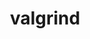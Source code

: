 ---
title: "valgrind"
layout: cache
categories: [package, develop]
meta: {"versions": ["3.19.0", "3.20.0"], "compilers": ["gcc@=11.1.0", "gcc@=11.3.0", "gcc@=7.3.1"], "oss": ["amzn2", "ubuntu20.04", "ubuntu22.04"], "platforms": ["linux"], "targets": ["ivybridge", "ppc64le", "x86_64_v3"], "stacks": ["e4s", "e4s-power", "ml-linux-x86_64-cpu", "ml-linux-x86_64-cuda", "ml-linux-x86_64-rocm", "root"], "num_specs": 83, "num_specs_by_stack": {"root": 83, "ml-linux-x86_64-rocm": 22, "e4s-power": 7, "e4s": 6, "ml-linux-x86_64-cuda": 8, "ml-linux-x86_64-cpu": 7}}
spec_details: [{"hash": "cs36efegfttkk4vjmpqpdovt3ue3bax2", "compiler": "gcc@=7.3.1", "versions": ["3.20.0"], "os": "amzn2", "platform": "linux", "target": "ivybridge", "variants": ["+boost", "build_system=autotools", "libs=shared,static", "+mpi", "+only64bit", "~ubsan"], "stacks": ["root"], "size": "-", "tarball": "https://binaries.spack.io/develop/build_cache/linux-amzn2-ivybridge/gcc-7.3.1/valgrind-3.20.0/linux-amzn2-ivybridge-gcc-7.3.1-valgrind-3.20.0-cs36efegfttkk4vjmpqpdovt3ue3bax2.spack"}, {"hash": "j4cy7aethkux2y3pxojw7l7h7o7tswlf", "compiler": "gcc@=7.3.1", "versions": ["3.19.0"], "os": "amzn2", "platform": "linux", "target": "ivybridge", "variants": ["+boost", "build_system=autotools", "libs=shared,static", "+mpi", "+only64bit", "~ubsan"], "stacks": ["root"], "size": "-", "tarball": "https://binaries.spack.io/develop/build_cache/linux-amzn2-ivybridge/gcc-7.3.1/valgrind-3.19.0/linux-amzn2-ivybridge-gcc-7.3.1-valgrind-3.19.0-j4cy7aethkux2y3pxojw7l7h7o7tswlf.spack"}, {"hash": "i46ryy24ioznhnerikxhfvic6baaftnh", "compiler": "gcc@=7.3.1", "versions": ["3.20.0"], "os": "amzn2", "platform": "linux", "target": "ivybridge", "variants": ["+boost", "build_system=autotools", "libs=shared,static", "+mpi", "+only64bit", "~ubsan"], "stacks": ["root"], "size": "-", "tarball": "https://binaries.spack.io/develop/build_cache/linux-amzn2-ivybridge/gcc-7.3.1/valgrind-3.20.0/linux-amzn2-ivybridge-gcc-7.3.1-valgrind-3.20.0-i46ryy24ioznhnerikxhfvic6baaftnh.spack"}, {"hash": "do5mom5bzxhpgbaxjkqrp6m5l57fx5e3", "compiler": "gcc@=7.3.1", "versions": ["3.19.0"], "os": "amzn2", "platform": "linux", "target": "ivybridge", "variants": ["+boost", "build_system=autotools", "libs=shared,static", "+mpi", "+only64bit", "~ubsan"], "stacks": ["root"], "size": "-", "tarball": "https://binaries.spack.io/develop/build_cache/linux-amzn2-ivybridge/gcc-7.3.1/valgrind-3.19.0/linux-amzn2-ivybridge-gcc-7.3.1-valgrind-3.19.0-do5mom5bzxhpgbaxjkqrp6m5l57fx5e3.spack"}, {"hash": "35vvzqzuvr2n7fqxkkcbj3iatfp3wlfw", "compiler": "gcc@=7.3.1", "versions": ["3.20.0"], "os": "amzn2", "platform": "linux", "target": "ivybridge", "variants": ["+boost", "build_system=autotools", "libs=shared,static", "+mpi", "+only64bit", "~ubsan"], "stacks": ["root"], "size": "-", "tarball": "https://binaries.spack.io/develop/build_cache/linux-amzn2-ivybridge/gcc-7.3.1/valgrind-3.20.0/linux-amzn2-ivybridge-gcc-7.3.1-valgrind-3.20.0-35vvzqzuvr2n7fqxkkcbj3iatfp3wlfw.spack"}, {"hash": "gukuk33bm6mzlndtqajf6k433jps47qr", "compiler": "gcc@=7.3.1", "versions": ["3.20.0"], "os": "amzn2", "platform": "linux", "target": "ivybridge", "variants": ["+boost", "build_system=autotools", "libs=shared,static", "+mpi", "+only64bit", "~ubsan"], "stacks": ["root"], "size": "-", "tarball": "https://binaries.spack.io/develop/build_cache/linux-amzn2-ivybridge/gcc-7.3.1/valgrind-3.20.0/linux-amzn2-ivybridge-gcc-7.3.1-valgrind-3.20.0-gukuk33bm6mzlndtqajf6k433jps47qr.spack"}, {"hash": "5bzctp4j5vsrvy6e7l2pfvfj6ka4jzlo", "compiler": "gcc@=7.3.1", "versions": ["3.19.0"], "os": "amzn2", "platform": "linux", "target": "ivybridge", "variants": ["+boost", "build_system=autotools", "libs=shared,static", "+mpi", "+only64bit", "~ubsan"], "stacks": ["root"], "size": "-", "tarball": "https://binaries.spack.io/develop/build_cache/linux-amzn2-ivybridge/gcc-7.3.1/valgrind-3.19.0/linux-amzn2-ivybridge-gcc-7.3.1-valgrind-3.19.0-5bzctp4j5vsrvy6e7l2pfvfj6ka4jzlo.spack"}, {"hash": "w3oxekoteo7fnimamfqlv7zckpd6o4el", "compiler": "gcc@=7.3.1", "versions": ["3.20.0"], "os": "amzn2", "platform": "linux", "target": "ivybridge", "variants": ["+boost", "build_system=autotools", "libs=shared,static", "+mpi", "+only64bit", "~ubsan"], "stacks": ["root"], "size": "-", "tarball": "https://binaries.spack.io/develop/build_cache/linux-amzn2-ivybridge/gcc-7.3.1/valgrind-3.20.0/linux-amzn2-ivybridge-gcc-7.3.1-valgrind-3.20.0-w3oxekoteo7fnimamfqlv7zckpd6o4el.spack"}, {"hash": "4d7lfp7r4xqpq6u2jh7swsous4qt664a", "compiler": "gcc@=7.3.1", "versions": ["3.19.0"], "os": "amzn2", "platform": "linux", "target": "ivybridge", "variants": ["+boost", "build_system=autotools", "libs=shared,static", "+mpi", "+only64bit", "~ubsan"], "stacks": ["root"], "size": "-", "tarball": "https://binaries.spack.io/develop/build_cache/linux-amzn2-ivybridge/gcc-7.3.1/valgrind-3.19.0/linux-amzn2-ivybridge-gcc-7.3.1-valgrind-3.19.0-4d7lfp7r4xqpq6u2jh7swsous4qt664a.spack"}, {"hash": "f3vut5cdkqd2rhp4fhospmlzsdijc2lp", "compiler": "gcc@=7.3.1", "versions": ["3.20.0"], "os": "amzn2", "platform": "linux", "target": "ivybridge", "variants": ["+boost", "build_system=autotools", "libs=shared,static", "+mpi", "+only64bit", "~ubsan"], "stacks": ["root"], "size": "-", "tarball": "https://binaries.spack.io/develop/build_cache/linux-amzn2-ivybridge/gcc-7.3.1/valgrind-3.20.0/linux-amzn2-ivybridge-gcc-7.3.1-valgrind-3.20.0-f3vut5cdkqd2rhp4fhospmlzsdijc2lp.spack"}, {"hash": "ki4cyip6s7y5kg6j6ssrkcnhnh5rrpsw", "compiler": "gcc@=7.3.1", "versions": ["3.19.0"], "os": "amzn2", "platform": "linux", "target": "x86_64_v3", "variants": ["+boost", "build_system=autotools", "libs=shared,static", "+mpi", "+only64bit", "~ubsan"], "stacks": ["root"], "size": "-", "tarball": "https://binaries.spack.io/develop/build_cache/linux-amzn2-x86_64_v3/gcc-7.3.1/valgrind-3.19.0/linux-amzn2-x86_64_v3-gcc-7.3.1-valgrind-3.19.0-ki4cyip6s7y5kg6j6ssrkcnhnh5rrpsw.spack"}, {"hash": "yincgx72v2alhoj4kcqjgigqkmx6uk5q", "compiler": "gcc@=7.3.1", "versions": ["3.20.0"], "os": "amzn2", "platform": "linux", "target": "x86_64_v3", "variants": ["+boost", "build_system=autotools", "libs=shared,static", "+mpi", "+only64bit", "~ubsan"], "stacks": ["root"], "size": "-", "tarball": "https://binaries.spack.io/develop/build_cache/linux-amzn2-x86_64_v3/gcc-7.3.1/valgrind-3.20.0/linux-amzn2-x86_64_v3-gcc-7.3.1-valgrind-3.20.0-yincgx72v2alhoj4kcqjgigqkmx6uk5q.spack"}, {"hash": "wur5mjsddqhexcevur3g2rusoltaqbsn", "compiler": "gcc@=7.3.1", "versions": ["3.19.0"], "os": "amzn2", "platform": "linux", "target": "x86_64_v3", "variants": ["+boost", "libs=shared,static", "+mpi", "+only64bit", "~ubsan"], "stacks": ["root"], "size": "-", "tarball": "https://binaries.spack.io/develop/build_cache/linux-amzn2-x86_64_v3/gcc-7.3.1/valgrind-3.19.0/linux-amzn2-x86_64_v3-gcc-7.3.1-valgrind-3.19.0-wur5mjsddqhexcevur3g2rusoltaqbsn.spack"}, {"hash": "xb2khsmjmuwsxbdywrvod4vorkzpkbeo", "compiler": "gcc@=7.3.1", "versions": ["3.19.0"], "os": "amzn2", "platform": "linux", "target": "x86_64_v3", "variants": ["+boost", "libs=shared,static", "+mpi", "+only64bit", "~ubsan"], "stacks": ["root"], "size": "-", "tarball": "https://binaries.spack.io/develop/build_cache/linux-amzn2-x86_64_v3/gcc-7.3.1/valgrind-3.19.0/linux-amzn2-x86_64_v3-gcc-7.3.1-valgrind-3.19.0-xb2khsmjmuwsxbdywrvod4vorkzpkbeo.spack"}, {"hash": "lp4dlyvzsakoinfdvniiynqnqtwxqmm7", "compiler": "gcc@=7.3.1", "versions": ["3.19.0"], "os": "amzn2", "platform": "linux", "target": "x86_64_v3", "variants": ["+boost", "libs=shared,static", "+mpi", "+only64bit", "~ubsan"], "stacks": ["root"], "size": "-", "tarball": "https://binaries.spack.io/develop/build_cache/linux-amzn2-x86_64_v3/gcc-7.3.1/valgrind-3.19.0/linux-amzn2-x86_64_v3-gcc-7.3.1-valgrind-3.19.0-lp4dlyvzsakoinfdvniiynqnqtwxqmm7.spack"}, {"hash": "v6ldsmw7l5dwz2gxpukcguzv3muesiev", "compiler": "gcc@=7.3.1", "versions": ["3.19.0"], "os": "amzn2", "platform": "linux", "target": "x86_64_v3", "variants": ["+boost", "build_system=autotools", "libs=shared,static", "+mpi", "+only64bit", "~ubsan"], "stacks": ["root"], "size": "-", "tarball": "https://binaries.spack.io/develop/build_cache/linux-amzn2-x86_64_v3/gcc-7.3.1/valgrind-3.19.0/linux-amzn2-x86_64_v3-gcc-7.3.1-valgrind-3.19.0-v6ldsmw7l5dwz2gxpukcguzv3muesiev.spack"}, {"hash": "5zbspomd6s2r4dtzb3zguaayk2ixnuow", "compiler": "gcc@=7.3.1", "versions": ["3.20.0"], "os": "amzn2", "platform": "linux", "target": "x86_64_v3", "variants": ["+boost", "build_system=autotools", "libs=shared,static", "+mpi", "+only64bit", "~ubsan"], "stacks": ["root"], "size": "-", "tarball": "https://binaries.spack.io/develop/build_cache/linux-amzn2-x86_64_v3/gcc-7.3.1/valgrind-3.20.0/linux-amzn2-x86_64_v3-gcc-7.3.1-valgrind-3.20.0-5zbspomd6s2r4dtzb3zguaayk2ixnuow.spack"}, {"hash": "ms5rm77ybsfoiuywjjvpx5zvrfxb5dyb", "compiler": "gcc@=7.3.1", "versions": ["3.19.0"], "os": "amzn2", "platform": "linux", "target": "x86_64_v3", "variants": ["+boost", "build_system=autotools", "libs=shared,static", "+mpi", "+only64bit", "~ubsan"], "stacks": ["root"], "size": "-", "tarball": "https://binaries.spack.io/develop/build_cache/linux-amzn2-x86_64_v3/gcc-7.3.1/valgrind-3.19.0/linux-amzn2-x86_64_v3-gcc-7.3.1-valgrind-3.19.0-ms5rm77ybsfoiuywjjvpx5zvrfxb5dyb.spack"}, {"hash": "nr7krnponninyokhqyahdkrc3wokphi7", "compiler": "gcc@=7.3.1", "versions": ["3.19.0"], "os": "amzn2", "platform": "linux", "target": "x86_64_v3", "variants": ["+boost", "build_system=autotools", "libs=shared,static", "+mpi", "+only64bit", "~ubsan"], "stacks": ["root"], "size": "-", "tarball": "https://binaries.spack.io/develop/build_cache/linux-amzn2-x86_64_v3/gcc-7.3.1/valgrind-3.19.0/linux-amzn2-x86_64_v3-gcc-7.3.1-valgrind-3.19.0-nr7krnponninyokhqyahdkrc3wokphi7.spack"}, {"hash": "nl7czqoiizcntziiexmyrueseb4n2wzc", "compiler": "gcc@=7.3.1", "versions": ["3.19.0"], "os": "amzn2", "platform": "linux", "target": "x86_64_v3", "variants": ["+boost", "build_system=autotools", "libs=shared,static", "+mpi", "+only64bit", "~ubsan"], "stacks": ["root"], "size": "-", "tarball": "https://binaries.spack.io/develop/build_cache/linux-amzn2-x86_64_v3/gcc-7.3.1/valgrind-3.19.0/linux-amzn2-x86_64_v3-gcc-7.3.1-valgrind-3.19.0-nl7czqoiizcntziiexmyrueseb4n2wzc.spack"}, {"hash": "szuv74kaj3gdlyx4hbdo66fqs2fywy2b", "compiler": "gcc@=7.3.1", "versions": ["3.19.0"], "os": "amzn2", "platform": "linux", "target": "x86_64_v3", "variants": ["+boost", "build_system=autotools", "libs=shared,static", "+mpi", "+only64bit", "~ubsan"], "stacks": ["root"], "size": "-", "tarball": "https://binaries.spack.io/develop/build_cache/linux-amzn2-x86_64_v3/gcc-7.3.1/valgrind-3.19.0/linux-amzn2-x86_64_v3-gcc-7.3.1-valgrind-3.19.0-szuv74kaj3gdlyx4hbdo66fqs2fywy2b.spack"}, {"hash": "igd7snok4jl4tmdjbwamodeqn6dycnpn", "compiler": "gcc@=7.3.1", "versions": ["3.19.0"], "os": "amzn2", "platform": "linux", "target": "x86_64_v3", "variants": ["+boost", "build_system=autotools", "libs=shared,static", "+mpi", "+only64bit", "~ubsan"], "stacks": ["root"], "size": "-", "tarball": "https://binaries.spack.io/develop/build_cache/linux-amzn2-x86_64_v3/gcc-7.3.1/valgrind-3.19.0/linux-amzn2-x86_64_v3-gcc-7.3.1-valgrind-3.19.0-igd7snok4jl4tmdjbwamodeqn6dycnpn.spack"}, {"hash": "a3ohdhdcu2yecwpjvp45puictoqwpu53", "compiler": "gcc@=7.3.1", "versions": ["3.20.0"], "os": "amzn2", "platform": "linux", "target": "x86_64_v3", "variants": ["+boost", "build_system=autotools", "libs=shared,static", "+mpi", "+only64bit", "~ubsan"], "stacks": ["root"], "size": "-", "tarball": "https://binaries.spack.io/develop/build_cache/linux-amzn2-x86_64_v3/gcc-7.3.1/valgrind-3.20.0/linux-amzn2-x86_64_v3-gcc-7.3.1-valgrind-3.20.0-a3ohdhdcu2yecwpjvp45puictoqwpu53.spack"}, {"hash": "6occ3d4szjzodeyb7fmgk63pu56z2qr3", "compiler": "gcc@=7.3.1", "versions": ["3.20.0"], "os": "amzn2", "platform": "linux", "target": "x86_64_v3", "variants": ["+boost", "build_system=autotools", "libs=shared,static", "+mpi", "+only64bit", "~ubsan"], "stacks": ["ml-linux-x86_64-rocm", "root"], "size": "-", "tarball": "https://binaries.spack.io/develop/build_cache/linux-amzn2-x86_64_v3/gcc-7.3.1/valgrind-3.20.0/linux-amzn2-x86_64_v3-gcc-7.3.1-valgrind-3.20.0-6occ3d4szjzodeyb7fmgk63pu56z2qr3.spack"}, {"hash": "3xbapc5na6wd7vpyprdpabnafelpm7pt", "compiler": "gcc@=7.3.1", "versions": ["3.20.0"], "os": "amzn2", "platform": "linux", "target": "x86_64_v3", "variants": ["+boost", "build_system=autotools", "libs=shared,static", "+mpi", "+only64bit", "~ubsan"], "stacks": ["ml-linux-x86_64-rocm", "root"], "size": "-", "tarball": "https://binaries.spack.io/develop/build_cache/linux-amzn2-x86_64_v3/gcc-7.3.1/valgrind-3.20.0/linux-amzn2-x86_64_v3-gcc-7.3.1-valgrind-3.20.0-3xbapc5na6wd7vpyprdpabnafelpm7pt.spack"}, {"hash": "fy3zmd7rxa7rkexd4yi2k2ijqtqvapzl", "compiler": "gcc@=7.3.1", "versions": ["3.19.0"], "os": "amzn2", "platform": "linux", "target": "x86_64_v3", "variants": ["+boost", "libs=shared,static", "+mpi", "+only64bit", "~ubsan"], "stacks": ["root"], "size": "-", "tarball": "https://binaries.spack.io/develop/build_cache/linux-amzn2-x86_64_v3/gcc-7.3.1/valgrind-3.19.0/linux-amzn2-x86_64_v3-gcc-7.3.1-valgrind-3.19.0-fy3zmd7rxa7rkexd4yi2k2ijqtqvapzl.spack"}, {"hash": "zbtglayrfmvhl2oi3w5cimwicwev7fby", "compiler": "gcc@=7.3.1", "versions": ["3.20.0"], "os": "amzn2", "platform": "linux", "target": "x86_64_v3", "variants": ["+boost", "build_system=autotools", "libs=shared,static", "+mpi", "+only64bit", "~ubsan"], "stacks": ["ml-linux-x86_64-rocm", "root"], "size": "-", "tarball": "https://binaries.spack.io/develop/build_cache/linux-amzn2-x86_64_v3/gcc-7.3.1/valgrind-3.20.0/linux-amzn2-x86_64_v3-gcc-7.3.1-valgrind-3.20.0-zbtglayrfmvhl2oi3w5cimwicwev7fby.spack"}, {"hash": "biwcobp6qmyobmtc7oys3yh3if7npcx2", "compiler": "gcc@=7.3.1", "versions": ["3.19.0"], "os": "amzn2", "platform": "linux", "target": "x86_64_v3", "variants": ["+boost", "build_system=autotools", "libs=shared,static", "+mpi", "+only64bit", "~ubsan"], "stacks": ["root"], "size": "-", "tarball": "https://binaries.spack.io/develop/build_cache/linux-amzn2-x86_64_v3/gcc-7.3.1/valgrind-3.19.0/linux-amzn2-x86_64_v3-gcc-7.3.1-valgrind-3.19.0-biwcobp6qmyobmtc7oys3yh3if7npcx2.spack"}, {"hash": "wwtn75k645evmxulizxdjid2joe64ucq", "compiler": "gcc@=7.3.1", "versions": ["3.20.0"], "os": "amzn2", "platform": "linux", "target": "x86_64_v3", "variants": ["+boost", "build_system=autotools", "libs=shared,static", "+mpi", "+only64bit", "~ubsan"], "stacks": ["ml-linux-x86_64-rocm", "root"], "size": "-", "tarball": "https://binaries.spack.io/develop/build_cache/linux-amzn2-x86_64_v3/gcc-7.3.1/valgrind-3.20.0/linux-amzn2-x86_64_v3-gcc-7.3.1-valgrind-3.20.0-wwtn75k645evmxulizxdjid2joe64ucq.spack"}, {"hash": "unuv5yjgrrs5mwumsmofo27v632o7zrv", "compiler": "gcc@=7.3.1", "versions": ["3.20.0"], "os": "amzn2", "platform": "linux", "target": "x86_64_v3", "variants": ["+boost", "build_system=autotools", "libs=shared,static", "+mpi", "+only64bit", "~ubsan"], "stacks": ["ml-linux-x86_64-rocm", "root"], "size": "-", "tarball": "https://binaries.spack.io/develop/build_cache/linux-amzn2-x86_64_v3/gcc-7.3.1/valgrind-3.20.0/linux-amzn2-x86_64_v3-gcc-7.3.1-valgrind-3.20.0-unuv5yjgrrs5mwumsmofo27v632o7zrv.spack"}, {"hash": "i2563gsftt2g6oxghrtxoqykacqjuicq", "compiler": "gcc@=7.3.1", "versions": ["3.19.0"], "os": "amzn2", "platform": "linux", "target": "x86_64_v3", "variants": ["+boost", "build_system=autotools", "libs=shared,static", "+mpi", "+only64bit", "~ubsan"], "stacks": ["root"], "size": "-", "tarball": "https://binaries.spack.io/develop/build_cache/linux-amzn2-x86_64_v3/gcc-7.3.1/valgrind-3.19.0/linux-amzn2-x86_64_v3-gcc-7.3.1-valgrind-3.19.0-i2563gsftt2g6oxghrtxoqykacqjuicq.spack"}, {"hash": "wyig6fpuastuf4a5gvrmgvdfhhvjnirv", "compiler": "gcc@=7.3.1", "versions": ["3.20.0"], "os": "amzn2", "platform": "linux", "target": "x86_64_v3", "variants": ["+boost", "build_system=autotools", "libs=shared,static", "+mpi", "+only64bit", "~ubsan"], "stacks": ["ml-linux-x86_64-rocm", "root"], "size": "-", "tarball": "https://binaries.spack.io/develop/build_cache/linux-amzn2-x86_64_v3/gcc-7.3.1/valgrind-3.20.0/linux-amzn2-x86_64_v3-gcc-7.3.1-valgrind-3.20.0-wyig6fpuastuf4a5gvrmgvdfhhvjnirv.spack"}, {"hash": "kzzvqqur7v4343nv46oasfnkrnswmmns", "compiler": "gcc@=7.3.1", "versions": ["3.19.0"], "os": "amzn2", "platform": "linux", "target": "x86_64_v3", "variants": ["+boost", "build_system=autotools", "libs=shared,static", "+mpi", "+only64bit", "~ubsan"], "stacks": ["root"], "size": "-", "tarball": "https://binaries.spack.io/develop/build_cache/linux-amzn2-x86_64_v3/gcc-7.3.1/valgrind-3.19.0/linux-amzn2-x86_64_v3-gcc-7.3.1-valgrind-3.19.0-kzzvqqur7v4343nv46oasfnkrnswmmns.spack"}, {"hash": "3qkh3y36n66myssd33rwi6pmol7peanl", "compiler": "gcc@=7.3.1", "versions": ["3.20.0"], "os": "amzn2", "platform": "linux", "target": "x86_64_v3", "variants": ["+boost", "build_system=autotools", "libs=shared,static", "+mpi", "+only64bit", "~ubsan"], "stacks": ["ml-linux-x86_64-rocm", "root"], "size": "-", "tarball": "https://binaries.spack.io/develop/build_cache/linux-amzn2-x86_64_v3/gcc-7.3.1/valgrind-3.20.0/linux-amzn2-x86_64_v3-gcc-7.3.1-valgrind-3.20.0-3qkh3y36n66myssd33rwi6pmol7peanl.spack"}, {"hash": "7tgxmia4akpqtcnb75fdx74yzrplao3c", "compiler": "gcc@=7.3.1", "versions": ["3.20.0"], "os": "amzn2", "platform": "linux", "target": "x86_64_v3", "variants": ["+boost", "build_system=autotools", "libs=shared,static", "+mpi", "+only64bit", "~ubsan"], "stacks": ["ml-linux-x86_64-rocm", "root"], "size": "-", "tarball": "https://binaries.spack.io/develop/build_cache/linux-amzn2-x86_64_v3/gcc-7.3.1/valgrind-3.20.0/linux-amzn2-x86_64_v3-gcc-7.3.1-valgrind-3.20.0-7tgxmia4akpqtcnb75fdx74yzrplao3c.spack"}, {"hash": "ex7cgbywn6onx5xjysdrnbtf5u47sx6x", "compiler": "gcc@=7.3.1", "versions": ["3.20.0"], "os": "amzn2", "platform": "linux", "target": "x86_64_v3", "variants": ["+boost", "build_system=autotools", "libs=shared,static", "+mpi", "+only64bit", "~ubsan"], "stacks": ["ml-linux-x86_64-rocm", "root"], "size": "-", "tarball": "https://binaries.spack.io/develop/build_cache/linux-amzn2-x86_64_v3/gcc-7.3.1/valgrind-3.20.0/linux-amzn2-x86_64_v3-gcc-7.3.1-valgrind-3.20.0-ex7cgbywn6onx5xjysdrnbtf5u47sx6x.spack"}, {"hash": "je7grir5grr3eellounhqzlm5axdzuu5", "compiler": "gcc@=7.3.1", "versions": ["3.20.0"], "os": "amzn2", "platform": "linux", "target": "x86_64_v3", "variants": ["+boost", "build_system=autotools", "libs=shared,static", "+mpi", "+only64bit", "~ubsan"], "stacks": ["ml-linux-x86_64-rocm", "root"], "size": "-", "tarball": "https://binaries.spack.io/develop/build_cache/linux-amzn2-x86_64_v3/gcc-7.3.1/valgrind-3.20.0/linux-amzn2-x86_64_v3-gcc-7.3.1-valgrind-3.20.0-je7grir5grr3eellounhqzlm5axdzuu5.spack"}, {"hash": "euvduj2n4bv7rsf3zppcfcvxw7xqlahq", "compiler": "gcc@=7.3.1", "versions": ["3.20.0"], "os": "amzn2", "platform": "linux", "target": "x86_64_v3", "variants": ["+boost", "build_system=autotools", "libs=shared,static", "+mpi", "+only64bit", "~ubsan"], "stacks": ["root"], "size": "-", "tarball": "https://binaries.spack.io/develop/build_cache/linux-amzn2-x86_64_v3/gcc-7.3.1/valgrind-3.20.0/linux-amzn2-x86_64_v3-gcc-7.3.1-valgrind-3.20.0-euvduj2n4bv7rsf3zppcfcvxw7xqlahq.spack"}, {"hash": "7lqox7bmkqrsxvvj27kgiyw5ubcjvxbu", "compiler": "gcc@=7.3.1", "versions": ["3.19.0"], "os": "amzn2", "platform": "linux", "target": "x86_64_v3", "variants": ["+boost", "build_system=autotools", "libs=shared,static", "+mpi", "+only64bit", "~ubsan"], "stacks": ["root"], "size": "-", "tarball": "https://binaries.spack.io/develop/build_cache/linux-amzn2-x86_64_v3/gcc-7.3.1/valgrind-3.19.0/linux-amzn2-x86_64_v3-gcc-7.3.1-valgrind-3.19.0-7lqox7bmkqrsxvvj27kgiyw5ubcjvxbu.spack"}, {"hash": "xdc6td7ppovuea3crgysoxmyzoccb5go", "compiler": "gcc@=7.3.1", "versions": ["3.19.0"], "os": "amzn2", "platform": "linux", "target": "x86_64_v3", "variants": ["+boost", "build_system=autotools", "libs=shared,static", "+mpi", "+only64bit", "~ubsan"], "stacks": ["root"], "size": "-", "tarball": "https://binaries.spack.io/develop/build_cache/linux-amzn2-x86_64_v3/gcc-7.3.1/valgrind-3.19.0/linux-amzn2-x86_64_v3-gcc-7.3.1-valgrind-3.19.0-xdc6td7ppovuea3crgysoxmyzoccb5go.spack"}, {"hash": "jpyxqhjhrybx7mdus6qt764tbj52rnog", "compiler": "gcc@=7.3.1", "versions": ["3.19.0"], "os": "amzn2", "platform": "linux", "target": "x86_64_v3", "variants": ["+boost", "build_system=autotools", "libs=shared,static", "+mpi", "+only64bit", "~ubsan"], "stacks": ["root"], "size": "-", "tarball": "https://binaries.spack.io/develop/build_cache/linux-amzn2-x86_64_v3/gcc-7.3.1/valgrind-3.19.0/linux-amzn2-x86_64_v3-gcc-7.3.1-valgrind-3.19.0-jpyxqhjhrybx7mdus6qt764tbj52rnog.spack"}, {"hash": "kh76iahnjdobjylki6ot62jha63e3gho", "compiler": "gcc@=7.3.1", "versions": ["3.19.0"], "os": "amzn2", "platform": "linux", "target": "x86_64_v3", "variants": ["+boost", "libs=shared,static", "+mpi", "+only64bit", "~ubsan"], "stacks": ["root"], "size": "-", "tarball": "https://binaries.spack.io/develop/build_cache/linux-amzn2-x86_64_v3/gcc-7.3.1/valgrind-3.19.0/linux-amzn2-x86_64_v3-gcc-7.3.1-valgrind-3.19.0-kh76iahnjdobjylki6ot62jha63e3gho.spack"}, {"hash": "oomyxn34ppswcj3op6ozuitfqloppmln", "compiler": "gcc@=7.3.1", "versions": ["3.19.0"], "os": "amzn2", "platform": "linux", "target": "x86_64_v3", "variants": ["+boost", "build_system=autotools", "libs=shared,static", "+mpi", "+only64bit", "~ubsan"], "stacks": ["root"], "size": "-", "tarball": "https://binaries.spack.io/develop/build_cache/linux-amzn2-x86_64_v3/gcc-7.3.1/valgrind-3.19.0/linux-amzn2-x86_64_v3-gcc-7.3.1-valgrind-3.19.0-oomyxn34ppswcj3op6ozuitfqloppmln.spack"}, {"hash": "csglxrobnxc535dihiim5sgormlt6wl5", "compiler": "gcc@=11.1.0", "versions": ["3.20.0"], "os": "ubuntu20.04", "platform": "linux", "target": "ppc64le", "variants": ["+boost", "build_system=autotools", "libs=shared,static", "+mpi", "+only64bit", "~ubsan"], "stacks": ["e4s-power", "root"], "size": "-", "tarball": "https://binaries.spack.io/develop/build_cache/linux-ubuntu20.04-ppc64le/gcc-11.1.0/valgrind-3.20.0/linux-ubuntu20.04-ppc64le-gcc-11.1.0-valgrind-3.20.0-csglxrobnxc535dihiim5sgormlt6wl5.spack"}, {"hash": "4v3vdftcppmdpfqnwpfw24vu4dak3z55", "compiler": "gcc@=11.1.0", "versions": ["3.20.0"], "os": "ubuntu20.04", "platform": "linux", "target": "ppc64le", "variants": ["+boost", "build_system=autotools", "libs=shared,static", "+mpi", "+only64bit", "~ubsan"], "stacks": ["e4s-power", "root"], "size": "-", "tarball": "https://binaries.spack.io/develop/build_cache/linux-ubuntu20.04-ppc64le/gcc-11.1.0/valgrind-3.20.0/linux-ubuntu20.04-ppc64le-gcc-11.1.0-valgrind-3.20.0-4v3vdftcppmdpfqnwpfw24vu4dak3z55.spack"}, {"hash": "nh6pp4l63y4cbqpkchkpsnllzennza5d", "compiler": "gcc@=11.1.0", "versions": ["3.20.0"], "os": "ubuntu20.04", "platform": "linux", "target": "ppc64le", "variants": ["+boost", "build_system=autotools", "libs=shared,static", "+mpi", "+only64bit", "~ubsan"], "stacks": ["e4s-power", "root"], "size": "-", "tarball": "https://binaries.spack.io/develop/build_cache/linux-ubuntu20.04-ppc64le/gcc-11.1.0/valgrind-3.20.0/linux-ubuntu20.04-ppc64le-gcc-11.1.0-valgrind-3.20.0-nh6pp4l63y4cbqpkchkpsnllzennza5d.spack"}, {"hash": "5lp63h27vccde34sxrasnx25d5zagrtt", "compiler": "gcc@=11.1.0", "versions": ["3.20.0"], "os": "ubuntu20.04", "platform": "linux", "target": "ppc64le", "variants": ["+boost", "build_system=autotools", "libs=shared,static", "+mpi", "+only64bit", "~ubsan"], "stacks": ["e4s-power", "root"], "size": "-", "tarball": "https://binaries.spack.io/develop/build_cache/linux-ubuntu20.04-ppc64le/gcc-11.1.0/valgrind-3.20.0/linux-ubuntu20.04-ppc64le-gcc-11.1.0-valgrind-3.20.0-5lp63h27vccde34sxrasnx25d5zagrtt.spack"}, {"hash": "e2qurjxckhsb663zdjg63djw3uyghdgo", "compiler": "gcc@=11.1.0", "versions": ["3.20.0"], "os": "ubuntu20.04", "platform": "linux", "target": "ppc64le", "variants": ["+boost", "build_system=autotools", "libs=shared,static", "+mpi", "+only64bit", "~ubsan"], "stacks": ["e4s-power", "root"], "size": "-", "tarball": "https://binaries.spack.io/develop/build_cache/linux-ubuntu20.04-ppc64le/gcc-11.1.0/valgrind-3.20.0/linux-ubuntu20.04-ppc64le-gcc-11.1.0-valgrind-3.20.0-e2qurjxckhsb663zdjg63djw3uyghdgo.spack"}, {"hash": "b5bayelv4z7cqu7n45clf77zy63busly", "compiler": "gcc@=11.1.0", "versions": ["3.20.0"], "os": "ubuntu20.04", "platform": "linux", "target": "ppc64le", "variants": ["+boost", "build_system=autotools", "libs=shared,static", "+mpi", "+only64bit", "~ubsan"], "stacks": ["e4s-power", "root"], "size": "-", "tarball": "https://binaries.spack.io/develop/build_cache/linux-ubuntu20.04-ppc64le/gcc-11.1.0/valgrind-3.20.0/linux-ubuntu20.04-ppc64le-gcc-11.1.0-valgrind-3.20.0-b5bayelv4z7cqu7n45clf77zy63busly.spack"}, {"hash": "f6r4ovr2ghpe3a543lkxogrqiwdi4xiy", "compiler": "gcc@=11.1.0", "versions": ["3.20.0"], "os": "ubuntu20.04", "platform": "linux", "target": "ppc64le", "variants": ["+boost", "build_system=autotools", "libs=shared,static", "+mpi", "+only64bit", "~ubsan"], "stacks": ["e4s-power", "root"], "size": "-", "tarball": "https://binaries.spack.io/develop/build_cache/linux-ubuntu20.04-ppc64le/gcc-11.1.0/valgrind-3.20.0/linux-ubuntu20.04-ppc64le-gcc-11.1.0-valgrind-3.20.0-f6r4ovr2ghpe3a543lkxogrqiwdi4xiy.spack"}, {"hash": "li7vomypnw55a7ee2fesgtx65rtiyl7y", "compiler": "gcc@=11.1.0", "versions": ["3.20.0"], "os": "ubuntu20.04", "platform": "linux", "target": "x86_64_v3", "variants": ["+boost", "build_system=autotools", "libs=shared,static", "+mpi", "+only64bit", "~ubsan"], "stacks": ["e4s", "root"], "size": "-", "tarball": "https://binaries.spack.io/develop/build_cache/linux-ubuntu20.04-x86_64_v3/gcc-11.1.0/valgrind-3.20.0/linux-ubuntu20.04-x86_64_v3-gcc-11.1.0-valgrind-3.20.0-li7vomypnw55a7ee2fesgtx65rtiyl7y.spack"}, {"hash": "qymscgcgz2j2k4ixjjixdx2bd5dayzbl", "compiler": "gcc@=11.1.0", "versions": ["3.20.0"], "os": "ubuntu20.04", "platform": "linux", "target": "x86_64_v3", "variants": ["+boost", "build_system=autotools", "libs=shared,static", "+mpi", "+only64bit", "~ubsan"], "stacks": ["e4s", "root"], "size": "-", "tarball": "https://binaries.spack.io/develop/build_cache/linux-ubuntu20.04-x86_64_v3/gcc-11.1.0/valgrind-3.20.0/linux-ubuntu20.04-x86_64_v3-gcc-11.1.0-valgrind-3.20.0-qymscgcgz2j2k4ixjjixdx2bd5dayzbl.spack"}, {"hash": "hw57bc645sdhjmsloyjiuhncb3og44sj", "compiler": "gcc@=11.1.0", "versions": ["3.20.0"], "os": "ubuntu20.04", "platform": "linux", "target": "x86_64_v3", "variants": ["+boost", "build_system=autotools", "libs=shared,static", "+mpi", "+only64bit", "~ubsan"], "stacks": ["e4s", "root"], "size": "-", "tarball": "https://binaries.spack.io/develop/build_cache/linux-ubuntu20.04-x86_64_v3/gcc-11.1.0/valgrind-3.20.0/linux-ubuntu20.04-x86_64_v3-gcc-11.1.0-valgrind-3.20.0-hw57bc645sdhjmsloyjiuhncb3og44sj.spack"}, {"hash": "2cri7xktfu4vwxa5tg4lfbtwuu34aa3n", "compiler": "gcc@=11.1.0", "versions": ["3.20.0"], "os": "ubuntu20.04", "platform": "linux", "target": "x86_64_v3", "variants": ["+boost", "build_system=autotools", "libs=shared,static", "+mpi", "+only64bit", "~ubsan"], "stacks": ["e4s", "root"], "size": "-", "tarball": "https://binaries.spack.io/develop/build_cache/linux-ubuntu20.04-x86_64_v3/gcc-11.1.0/valgrind-3.20.0/linux-ubuntu20.04-x86_64_v3-gcc-11.1.0-valgrind-3.20.0-2cri7xktfu4vwxa5tg4lfbtwuu34aa3n.spack"}, {"hash": "m2vsmxxgzgx5e4oblkyhu2i4admao3xx", "compiler": "gcc@=11.1.0", "versions": ["3.20.0"], "os": "ubuntu20.04", "platform": "linux", "target": "x86_64_v3", "variants": ["+boost", "build_system=autotools", "libs=shared,static", "+mpi", "+only64bit", "~ubsan"], "stacks": ["e4s", "root"], "size": "-", "tarball": "https://binaries.spack.io/develop/build_cache/linux-ubuntu20.04-x86_64_v3/gcc-11.1.0/valgrind-3.20.0/linux-ubuntu20.04-x86_64_v3-gcc-11.1.0-valgrind-3.20.0-m2vsmxxgzgx5e4oblkyhu2i4admao3xx.spack"}, {"hash": "w7gkjzsbgy3jhwyezrvzccnoqjmoftrq", "compiler": "gcc@=11.1.0", "versions": ["3.20.0"], "os": "ubuntu20.04", "platform": "linux", "target": "x86_64_v3", "variants": ["+boost", "build_system=autotools", "libs=shared,static", "+mpi", "+only64bit", "~ubsan"], "stacks": ["e4s", "root"], "size": "-", "tarball": "https://binaries.spack.io/develop/build_cache/linux-ubuntu20.04-x86_64_v3/gcc-11.1.0/valgrind-3.20.0/linux-ubuntu20.04-x86_64_v3-gcc-11.1.0-valgrind-3.20.0-w7gkjzsbgy3jhwyezrvzccnoqjmoftrq.spack"}, {"hash": "cxwnx2q3ag6xe5vw2hqgsxsu4qjrm7ot", "compiler": "gcc@=11.3.0", "versions": ["3.20.0"], "os": "ubuntu22.04", "platform": "linux", "target": "x86_64_v3", "variants": ["+boost", "build_system=autotools", "libs=shared,static", "+mpi", "+only64bit", "~ubsan"], "stacks": ["ml-linux-x86_64-cuda", "root"], "size": "-", "tarball": "https://binaries.spack.io/develop/build_cache/linux-ubuntu22.04-x86_64_v3/gcc-11.3.0/valgrind-3.20.0/linux-ubuntu22.04-x86_64_v3-gcc-11.3.0-valgrind-3.20.0-cxwnx2q3ag6xe5vw2hqgsxsu4qjrm7ot.spack"}, {"hash": "yaigg2lxwbxfzzhhnnpnik7g6jlacuig", "compiler": "gcc@=11.3.0", "versions": ["3.20.0"], "os": "ubuntu22.04", "platform": "linux", "target": "x86_64_v3", "variants": ["+boost", "build_system=autotools", "libs=shared,static", "+mpi", "+only64bit", "~ubsan"], "stacks": ["ml-linux-x86_64-cuda", "root"], "size": "-", "tarball": "https://binaries.spack.io/develop/build_cache/linux-ubuntu22.04-x86_64_v3/gcc-11.3.0/valgrind-3.20.0/linux-ubuntu22.04-x86_64_v3-gcc-11.3.0-valgrind-3.20.0-yaigg2lxwbxfzzhhnnpnik7g6jlacuig.spack"}, {"hash": "pnsxhyeloeazyrqnc65bxf47bkpt4gkn", "compiler": "gcc@=11.3.0", "versions": ["3.20.0"], "os": "ubuntu22.04", "platform": "linux", "target": "x86_64_v3", "variants": ["+boost", "build_system=autotools", "libs=shared,static", "+mpi", "+only64bit", "~ubsan"], "stacks": ["ml-linux-x86_64-cuda", "root"], "size": "-", "tarball": "https://binaries.spack.io/develop/build_cache/linux-ubuntu22.04-x86_64_v3/gcc-11.3.0/valgrind-3.20.0/linux-ubuntu22.04-x86_64_v3-gcc-11.3.0-valgrind-3.20.0-pnsxhyeloeazyrqnc65bxf47bkpt4gkn.spack"}, {"hash": "ypgtndtmlr4ziqs27jiz47eogzbn3ykb", "compiler": "gcc@=11.3.0", "versions": ["3.20.0"], "os": "ubuntu22.04", "platform": "linux", "target": "x86_64_v3", "variants": ["+boost", "build_system=autotools", "libs=shared,static", "+mpi", "+only64bit", "~ubsan"], "stacks": ["ml-linux-x86_64-cuda", "root"], "size": "-", "tarball": "https://binaries.spack.io/develop/build_cache/linux-ubuntu22.04-x86_64_v3/gcc-11.3.0/valgrind-3.20.0/linux-ubuntu22.04-x86_64_v3-gcc-11.3.0-valgrind-3.20.0-ypgtndtmlr4ziqs27jiz47eogzbn3ykb.spack"}, {"hash": "4qdjporhtfcbwdmpmqmdvu3mdcrfqovg", "compiler": "gcc@=11.3.0", "versions": ["3.20.0"], "os": "ubuntu22.04", "platform": "linux", "target": "x86_64_v3", "variants": ["+boost", "build_system=autotools", "libs=shared,static", "+mpi", "+only64bit", "~ubsan"], "stacks": ["ml-linux-x86_64-cpu", "root"], "size": "-", "tarball": "https://binaries.spack.io/develop/build_cache/linux-ubuntu22.04-x86_64_v3/gcc-11.3.0/valgrind-3.20.0/linux-ubuntu22.04-x86_64_v3-gcc-11.3.0-valgrind-3.20.0-4qdjporhtfcbwdmpmqmdvu3mdcrfqovg.spack"}, {"hash": "icglsoiq26d2hr2qesqg3vze6mu3sfhi", "compiler": "gcc@=11.3.0", "versions": ["3.20.0"], "os": "ubuntu22.04", "platform": "linux", "target": "x86_64_v3", "variants": ["+boost", "build_system=autotools", "libs=shared,static", "+mpi", "+only64bit", "~ubsan"], "stacks": ["ml-linux-x86_64-cpu", "root"], "size": "-", "tarball": "https://binaries.spack.io/develop/build_cache/linux-ubuntu22.04-x86_64_v3/gcc-11.3.0/valgrind-3.20.0/linux-ubuntu22.04-x86_64_v3-gcc-11.3.0-valgrind-3.20.0-icglsoiq26d2hr2qesqg3vze6mu3sfhi.spack"}, {"hash": "yxok5c3s5uirrfc4s637hlqn27iagfci", "compiler": "gcc@=11.3.0", "versions": ["3.20.0"], "os": "ubuntu22.04", "platform": "linux", "target": "x86_64_v3", "variants": ["+boost", "build_system=autotools", "libs=shared,static", "+mpi", "+only64bit", "~ubsan"], "stacks": ["ml-linux-x86_64-cuda", "root"], "size": "-", "tarball": "https://binaries.spack.io/develop/build_cache/linux-ubuntu22.04-x86_64_v3/gcc-11.3.0/valgrind-3.20.0/linux-ubuntu22.04-x86_64_v3-gcc-11.3.0-valgrind-3.20.0-yxok5c3s5uirrfc4s637hlqn27iagfci.spack"}, {"hash": "v6xesjxdbozrzgqpts5sxrnk5nvithep", "compiler": "gcc@=11.3.0", "versions": ["3.20.0"], "os": "ubuntu22.04", "platform": "linux", "target": "x86_64_v3", "variants": ["+boost", "build_system=autotools", "libs=shared,static", "+mpi", "+only64bit", "~ubsan"], "stacks": ["ml-linux-x86_64-cpu", "root"], "size": "-", "tarball": "https://binaries.spack.io/develop/build_cache/linux-ubuntu22.04-x86_64_v3/gcc-11.3.0/valgrind-3.20.0/linux-ubuntu22.04-x86_64_v3-gcc-11.3.0-valgrind-3.20.0-v6xesjxdbozrzgqpts5sxrnk5nvithep.spack"}, {"hash": "v3jwnenqyk4u4jigsv4psx363jg3sgz6", "compiler": "gcc@=11.3.0", "versions": ["3.20.0"], "os": "ubuntu22.04", "platform": "linux", "target": "x86_64_v3", "variants": ["+boost", "build_system=autotools", "libs=shared,static", "+mpi", "+only64bit", "~ubsan"], "stacks": ["ml-linux-x86_64-cpu", "root"], "size": "-", "tarball": "https://binaries.spack.io/develop/build_cache/linux-ubuntu22.04-x86_64_v3/gcc-11.3.0/valgrind-3.20.0/linux-ubuntu22.04-x86_64_v3-gcc-11.3.0-valgrind-3.20.0-v3jwnenqyk4u4jigsv4psx363jg3sgz6.spack"}, {"hash": "gre7k6xa3dh3iwawljdo7g7az42de7ph", "compiler": "gcc@=11.3.0", "versions": ["3.20.0"], "os": "ubuntu22.04", "platform": "linux", "target": "x86_64_v3", "variants": ["+boost", "build_system=autotools", "libs=shared,static", "+mpi", "+only64bit", "~ubsan"], "stacks": ["ml-linux-x86_64-cpu", "root"], "size": "-", "tarball": "https://binaries.spack.io/develop/build_cache/linux-ubuntu22.04-x86_64_v3/gcc-11.3.0/valgrind-3.20.0/linux-ubuntu22.04-x86_64_v3-gcc-11.3.0-valgrind-3.20.0-gre7k6xa3dh3iwawljdo7g7az42de7ph.spack"}, {"hash": "vk7liq7rz6ya3hjjzw7yiqaj6wbknaus", "compiler": "gcc@=11.3.0", "versions": ["3.20.0"], "os": "ubuntu22.04", "platform": "linux", "target": "x86_64_v3", "variants": ["+boost", "build_system=autotools", "libs=shared,static", "+mpi", "+only64bit", "~ubsan"], "stacks": ["ml-linux-x86_64-cuda", "root"], "size": "-", "tarball": "https://binaries.spack.io/develop/build_cache/linux-ubuntu22.04-x86_64_v3/gcc-11.3.0/valgrind-3.20.0/linux-ubuntu22.04-x86_64_v3-gcc-11.3.0-valgrind-3.20.0-vk7liq7rz6ya3hjjzw7yiqaj6wbknaus.spack"}, {"hash": "7l6jitikoneubuuwhuxls7zzn7jptert", "compiler": "gcc@=11.3.0", "versions": ["3.20.0"], "os": "ubuntu22.04", "platform": "linux", "target": "x86_64_v3", "variants": ["+boost", "build_system=autotools", "libs=shared,static", "+mpi", "+only64bit", "~ubsan"], "stacks": ["ml-linux-x86_64-cpu", "root"], "size": "-", "tarball": "https://binaries.spack.io/develop/build_cache/linux-ubuntu22.04-x86_64_v3/gcc-11.3.0/valgrind-3.20.0/linux-ubuntu22.04-x86_64_v3-gcc-11.3.0-valgrind-3.20.0-7l6jitikoneubuuwhuxls7zzn7jptert.spack"}, {"hash": "x5nm5qxm63dgsu42awbiwg2urgqbv5pg", "compiler": "gcc@=11.3.0", "versions": ["3.20.0"], "os": "ubuntu22.04", "platform": "linux", "target": "x86_64_v3", "variants": ["+boost", "build_system=autotools", "libs=shared,static", "+mpi", "+only64bit", "~ubsan"], "stacks": ["ml-linux-x86_64-cuda", "root"], "size": "-", "tarball": "https://binaries.spack.io/develop/build_cache/linux-ubuntu22.04-x86_64_v3/gcc-11.3.0/valgrind-3.20.0/linux-ubuntu22.04-x86_64_v3-gcc-11.3.0-valgrind-3.20.0-x5nm5qxm63dgsu42awbiwg2urgqbv5pg.spack"}, {"hash": "nzad5wrgdtxwyvtxjhvjmnmsqm6dlgnx", "compiler": "gcc@=11.3.0", "versions": ["3.20.0"], "os": "ubuntu22.04", "platform": "linux", "target": "x86_64_v3", "variants": ["+boost", "build_system=autotools", "libs=shared,static", "+mpi", "+only64bit", "~ubsan"], "stacks": ["ml-linux-x86_64-cpu", "root"], "size": "-", "tarball": "https://binaries.spack.io/develop/build_cache/linux-ubuntu22.04-x86_64_v3/gcc-11.3.0/valgrind-3.20.0/linux-ubuntu22.04-x86_64_v3-gcc-11.3.0-valgrind-3.20.0-nzad5wrgdtxwyvtxjhvjmnmsqm6dlgnx.spack"}, {"hash": "xgj4ejoe5xgrneeaemzl5o2uqxr6c3h2", "compiler": "gcc@=11.3.0", "versions": ["3.20.0"], "os": "ubuntu22.04", "platform": "linux", "target": "x86_64_v3", "variants": ["+boost", "build_system=autotools", "libs=shared,static", "+mpi", "+only64bit", "~ubsan"], "stacks": ["ml-linux-x86_64-cuda", "root"], "size": "-", "tarball": "https://binaries.spack.io/develop/build_cache/linux-ubuntu22.04-x86_64_v3/gcc-11.3.0/valgrind-3.20.0/linux-ubuntu22.04-x86_64_v3-gcc-11.3.0-valgrind-3.20.0-xgj4ejoe5xgrneeaemzl5o2uqxr6c3h2.spack"}, {"hash": "dtjl2gztmvaef7isdr655cknb4brtytl", "compiler": "gcc@=11.3.0", "versions": ["3.20.0"], "os": "ubuntu22.04", "platform": "linux", "target": "x86_64_v3", "variants": ["+boost", "build_system=autotools", "libs=shared,static", "+mpi", "+only64bit", "~ubsan"], "stacks": ["ml-linux-x86_64-rocm", "root"], "size": "-", "tarball": "https://binaries.spack.io/develop/build_cache/linux-ubuntu22.04-x86_64_v3/gcc-11.3.0/valgrind-3.20.0/linux-ubuntu22.04-x86_64_v3-gcc-11.3.0-valgrind-3.20.0-dtjl2gztmvaef7isdr655cknb4brtytl.spack"}, {"hash": "bltotxqdgwr6illdsh7sqrvutiqf4c3r", "compiler": "gcc@=11.3.0", "versions": ["3.20.0"], "os": "ubuntu22.04", "platform": "linux", "target": "x86_64_v3", "variants": ["+boost", "build_system=autotools", "libs=shared,static", "+mpi", "+only64bit", "~ubsan"], "stacks": ["ml-linux-x86_64-rocm", "root"], "size": "-", "tarball": "https://binaries.spack.io/develop/build_cache/linux-ubuntu22.04-x86_64_v3/gcc-11.3.0/valgrind-3.20.0/linux-ubuntu22.04-x86_64_v3-gcc-11.3.0-valgrind-3.20.0-bltotxqdgwr6illdsh7sqrvutiqf4c3r.spack"}, {"hash": "jyfsquxrdnmhfnlx5jvbjxbmaskeauii", "compiler": "gcc@=11.3.0", "versions": ["3.20.0"], "os": "ubuntu22.04", "platform": "linux", "target": "x86_64_v3", "variants": ["+boost", "build_system=autotools", "libs=shared,static", "+mpi", "+only64bit", "~ubsan"], "stacks": ["ml-linux-x86_64-rocm", "root"], "size": "-", "tarball": "https://binaries.spack.io/develop/build_cache/linux-ubuntu22.04-x86_64_v3/gcc-11.3.0/valgrind-3.20.0/linux-ubuntu22.04-x86_64_v3-gcc-11.3.0-valgrind-3.20.0-jyfsquxrdnmhfnlx5jvbjxbmaskeauii.spack"}, {"hash": "wjjctwftopvt6eisxdqshnaacognelie", "compiler": "gcc@=11.3.0", "versions": ["3.20.0"], "os": "ubuntu22.04", "platform": "linux", "target": "x86_64_v3", "variants": ["+boost", "build_system=autotools", "libs=shared,static", "+mpi", "+only64bit", "~ubsan"], "stacks": ["ml-linux-x86_64-rocm", "root"], "size": "-", "tarball": "https://binaries.spack.io/develop/build_cache/linux-ubuntu22.04-x86_64_v3/gcc-11.3.0/valgrind-3.20.0/linux-ubuntu22.04-x86_64_v3-gcc-11.3.0-valgrind-3.20.0-wjjctwftopvt6eisxdqshnaacognelie.spack"}, {"hash": "jcgvtwpb2awqmwbjllt7jgdfiqxley6c", "compiler": "gcc@=11.3.0", "versions": ["3.20.0"], "os": "ubuntu22.04", "platform": "linux", "target": "x86_64_v3", "variants": ["+boost", "build_system=autotools", "libs=shared,static", "+mpi", "+only64bit", "~ubsan"], "stacks": ["ml-linux-x86_64-rocm", "root"], "size": "-", "tarball": "https://binaries.spack.io/develop/build_cache/linux-ubuntu22.04-x86_64_v3/gcc-11.3.0/valgrind-3.20.0/linux-ubuntu22.04-x86_64_v3-gcc-11.3.0-valgrind-3.20.0-jcgvtwpb2awqmwbjllt7jgdfiqxley6c.spack"}, {"hash": "c2vev44vm4azasjglrf3525uhav66bcv", "compiler": "gcc@=11.3.0", "versions": ["3.20.0"], "os": "ubuntu22.04", "platform": "linux", "target": "x86_64_v3", "variants": ["+boost", "build_system=autotools", "libs=shared,static", "+mpi", "+only64bit", "~ubsan"], "stacks": ["ml-linux-x86_64-rocm", "root"], "size": "-", "tarball": "https://binaries.spack.io/develop/build_cache/linux-ubuntu22.04-x86_64_v3/gcc-11.3.0/valgrind-3.20.0/linux-ubuntu22.04-x86_64_v3-gcc-11.3.0-valgrind-3.20.0-c2vev44vm4azasjglrf3525uhav66bcv.spack"}, {"hash": "nagz7bgeotllwy7fjwzkqw4zffwc2yfg", "compiler": "gcc@=11.3.0", "versions": ["3.20.0"], "os": "ubuntu22.04", "platform": "linux", "target": "x86_64_v3", "variants": ["+boost", "build_system=autotools", "libs=shared,static", "+mpi", "+only64bit", "~ubsan"], "stacks": ["ml-linux-x86_64-rocm", "root"], "size": "-", "tarball": "https://binaries.spack.io/develop/build_cache/linux-ubuntu22.04-x86_64_v3/gcc-11.3.0/valgrind-3.20.0/linux-ubuntu22.04-x86_64_v3-gcc-11.3.0-valgrind-3.20.0-nagz7bgeotllwy7fjwzkqw4zffwc2yfg.spack"}, {"hash": "baub4bq5mwsmqdknwrjkravp2i5w64lv", "compiler": "gcc@=11.3.0", "versions": ["3.20.0"], "os": "ubuntu22.04", "platform": "linux", "target": "x86_64_v3", "variants": ["+boost", "build_system=autotools", "libs=shared,static", "+mpi", "+only64bit", "~ubsan"], "stacks": ["ml-linux-x86_64-rocm", "root"], "size": "-", "tarball": "https://binaries.spack.io/develop/build_cache/linux-ubuntu22.04-x86_64_v3/gcc-11.3.0/valgrind-3.20.0/linux-ubuntu22.04-x86_64_v3-gcc-11.3.0-valgrind-3.20.0-baub4bq5mwsmqdknwrjkravp2i5w64lv.spack"}, {"hash": "qkwsq5mtvcy2cswoeunhfdxqssv4qqt5", "compiler": "gcc@=11.3.0", "versions": ["3.20.0"], "os": "ubuntu22.04", "platform": "linux", "target": "x86_64_v3", "variants": ["+boost", "build_system=autotools", "libs=shared,static", "+mpi", "+only64bit", "~ubsan"], "stacks": ["ml-linux-x86_64-rocm", "root"], "size": "-", "tarball": "https://binaries.spack.io/develop/build_cache/linux-ubuntu22.04-x86_64_v3/gcc-11.3.0/valgrind-3.20.0/linux-ubuntu22.04-x86_64_v3-gcc-11.3.0-valgrind-3.20.0-qkwsq5mtvcy2cswoeunhfdxqssv4qqt5.spack"}, {"hash": "f4hbjht6bcpuek54ufqjvka2xbhub6e3", "compiler": "gcc@=11.3.0", "versions": ["3.20.0"], "os": "ubuntu22.04", "platform": "linux", "target": "x86_64_v3", "variants": ["+boost", "build_system=autotools", "libs=shared,static", "+mpi", "+only64bit", "~ubsan"], "stacks": ["ml-linux-x86_64-rocm", "root"], "size": "-", "tarball": "https://binaries.spack.io/develop/build_cache/linux-ubuntu22.04-x86_64_v3/gcc-11.3.0/valgrind-3.20.0/linux-ubuntu22.04-x86_64_v3-gcc-11.3.0-valgrind-3.20.0-f4hbjht6bcpuek54ufqjvka2xbhub6e3.spack"}, {"hash": "hhmknt3auxbneojpkfp3576hhpr5puve", "compiler": "gcc@=11.3.0", "versions": ["3.20.0"], "os": "ubuntu22.04", "platform": "linux", "target": "x86_64_v3", "variants": ["+boost", "build_system=autotools", "libs=shared,static", "+mpi", "+only64bit", "~ubsan"], "stacks": ["ml-linux-x86_64-rocm", "root"], "size": "-", "tarball": "https://binaries.spack.io/develop/build_cache/linux-ubuntu22.04-x86_64_v3/gcc-11.3.0/valgrind-3.20.0/linux-ubuntu22.04-x86_64_v3-gcc-11.3.0-valgrind-3.20.0-hhmknt3auxbneojpkfp3576hhpr5puve.spack"}, {"hash": "tfkdco2qwwz3fpmevyczlkmu5tz64lqd", "compiler": "gcc@=11.3.0", "versions": ["3.20.0"], "os": "ubuntu22.04", "platform": "linux", "target": "x86_64_v3", "variants": ["+boost", "build_system=autotools", "libs=shared,static", "+mpi", "+only64bit", "~ubsan"], "stacks": ["ml-linux-x86_64-rocm", "root"], "size": "-", "tarball": "https://binaries.spack.io/develop/build_cache/linux-ubuntu22.04-x86_64_v3/gcc-11.3.0/valgrind-3.20.0/linux-ubuntu22.04-x86_64_v3-gcc-11.3.0-valgrind-3.20.0-tfkdco2qwwz3fpmevyczlkmu5tz64lqd.spack"}]
---